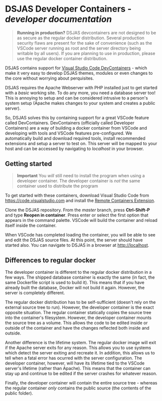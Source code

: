 # DSJAS Developer Containers - *developer documentation*

> **Running in production?** DSJAS devcontainers are not designed to be as secure as the regular docker distribution. Several production security flaws are present for the sake of convenience (such as the VSCode server running as root and the server directory being writable by all users). If you are planning to use in production, please use the regular docker container distribution.

DSJAS contains support for [Visual Studio Code DevContainers](https://code.visualstudio.com/docs/remote/containers) - which make it very easy to develop DSJAS themes, modules or even changes to the core without worrying about perquisites.

DSJAS requires the Apache Webserver with PHP installed just to get started with a *basic* working site. To do any more, you need a database server too! This is annoying to setup and can be considered intrusive to a person's system setup (Apache makes changes to your system and creates a public server).

So, DSJAS solves this by containing support for a great VSCode feature called DevContainers. DevContainers (officially called Developer Containers) are a way of building a docker container from VSCode and developing with tools and VSCode features pre-configured. We automatically build and download required tools, install recommended extensions and setup a server to test on. This server will be mapped to your host and can be accessed by navigating to *localhost* in your browser.

## Getting started

> **Important** You *will* still need to install the program when using a developer container. The developer container is *not* the same container used to distribute the program

To get started with these containers, download Visual Studio Code from <https://code.visualstudio.com> and install the [Remote Containers Extension](https://marketplace.visualstudio.com/items?itemName=ms-vscode-remote.remote-containers).

Clone the DSJAS repository. From the *master* branch, press **Ctrl-Shift-P** and type **Reopen in container**. Press enter or select the first option that appears in the command palette. VSCode will build the container and reload itself inside the container.

When VSCode has completed loading the container, you will be able to see and edit the DSJAS source files. At this point, the server should have started also. You can navigate to DSJAS in a browser at <http://localhost>.

## Differences to regular docker

The developer container is different to the regular docker distribution in a few ways. The shipped database container is exactly the same (in fact, the same Dockerfile script is used to build it). This means that if you have already built the database, Docker will not build it again. However, the server is completely different.

The regular docker distribution has to be self-sufficient (doesn't rely on the external source tree to run). However, the developer container is the exact opposite situation. The regular container statically copies the source tree into the container's filesystem. However, the developer container mounts the source tree as a volume. This allows the code to be edited inside or outside of the container and have the changes reflected both inside and outside.

Another difference is the lifetime system. The regular docker image will exit if the Apache server exits for any reason. This allows you to use systems which detect the server exiting and recreate it. In addition, this allows us to tell when a fatal error has ocurred with the server configuration. The developer container, however, will have its lifetime tied to the VSCode server's lifetime (rather than Apache). This means that the container can stay up and continue to be edited if the server crashes for whatever reason.

Finally, the developer container will contain the entire source tree - whereas the regular container *only* contains the public source (the contents of the public folder).
